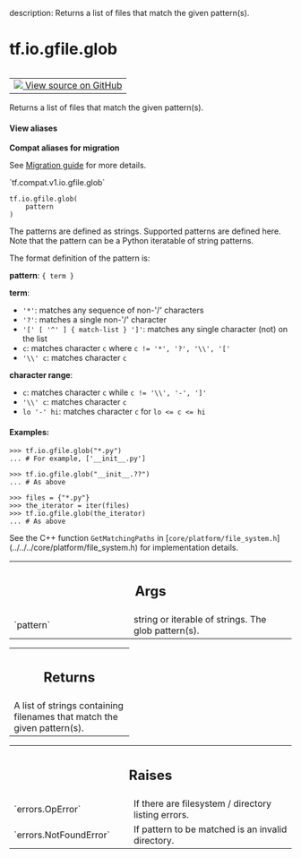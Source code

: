description: Returns a list of files that match the given pattern(s).

<div itemscope itemtype="http://developers.google.com/ReferenceObject">
<meta itemprop="name" content="tf.io.gfile.glob" />
<meta itemprop="path" content="Stable" />
</div>

# tf.io.gfile.glob

<!-- Insert buttons and diff -->

<table class="tfo-notebook-buttons tfo-api nocontent" align="left">
<td>
  <a target="_blank" href="https://github.com/tensorflow/tensorflow/blob/r2.4/tensorflow/python/lib/io/file_io.py#L355-L421">
    <img src="https://www.tensorflow.org/images/GitHub-Mark-32px.png" />
    View source on GitHub
  </a>
</td>
</table>



Returns a list of files that match the given pattern(s).

<section class="expandable">
  <h4 class="showalways">View aliases</h4>
  <p>
<b>Compat aliases for migration</b>
<p>See
<a href="https://www.tensorflow.org/guide/migrate">Migration guide</a> for
more details.</p>
<p>`tf.compat.v1.io.gfile.glob`</p>
</p>
</section>

<pre class="devsite-click-to-copy prettyprint lang-py tfo-signature-link">
<code>tf.io.gfile.glob(
    pattern
)
</code></pre>



<!-- Placeholder for "Used in" -->

The patterns are defined as strings. Supported patterns are defined
here. Note that the pattern can be a Python iteratable of string patterns.

The format definition of the pattern is:

**pattern**: `{ term }`

**term**:
  * `'*'`: matches any sequence of non-'/' characters
  * `'?'`: matches a single non-'/' character
  * `'[' [ '^' ] { match-list } ']'`: matches any single
    character (not) on the list
  * `c`: matches character `c`  where `c != '*', '?', '\\', '['`
  * `'\\' c`: matches character `c`

**character range**:
  * `c`: matches character `c` while `c != '\\', '-', ']'`
  * `'\\' c`: matches character `c`
  * `lo '-' hi`: matches character `c` for `lo <= c <= hi`

#### Examples:



```
>>> tf.io.gfile.glob("*.py")
... # For example, ['__init__.py']
```

```
>>> tf.io.gfile.glob("__init__.??")
... # As above
```

```
>>> files = {"*.py"}
>>> the_iterator = iter(files)
>>> tf.io.gfile.glob(the_iterator)
... # As above
```

See the C++ function `GetMatchingPaths` in
[`core/platform/file_system.h`]
(../../../core/platform/file_system.h)
for implementation details.

<!-- Tabular view -->
 <table class="responsive fixed orange">
<colgroup><col width="214px"><col></colgroup>
<tr><th colspan="2"><h2 class="add-link">Args</h2></th></tr>

<tr>
<td>
`pattern`
</td>
<td>
string or iterable of strings. The glob pattern(s).
</td>
</tr>
</table>



<!-- Tabular view -->
 <table class="responsive fixed orange">
<colgroup><col width="214px"><col></colgroup>
<tr><th colspan="2"><h2 class="add-link">Returns</h2></th></tr>
<tr class="alt">
<td colspan="2">
A list of strings containing filenames that match the given pattern(s).
</td>
</tr>

</table>



<!-- Tabular view -->
 <table class="responsive fixed orange">
<colgroup><col width="214px"><col></colgroup>
<tr><th colspan="2"><h2 class="add-link">Raises</h2></th></tr>

<tr>
<td>
`errors.OpError`
</td>
<td>
If there are filesystem / directory listing errors.
</td>
</tr><tr>
<td>
`errors.NotFoundError`
</td>
<td>
If pattern to be matched is an invalid directory.
</td>
</tr>
</table>

